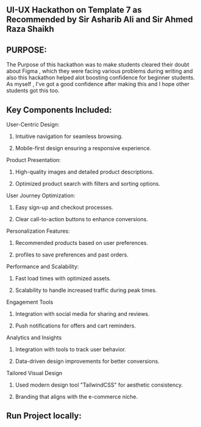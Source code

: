 ## UI-UX Hackathon on Template 7 as Recommended by Sir Asharib Ali and Sir Ahmed Raza Shaikh

## PURPOSE:

The Purpose of this hackathon was to make students cleared their doubt about Figma , which they were facing various problems during writing and also this hackathon helped alot 
boosting confidence for beginner students. As myself , I've got a good confidence after making this and I hope other students got this too. 

## Key Components Included:


User-Centric Design:

1) Intuitive navigation for seamless browsing.

2) Mobile-first design ensuring a responsive experience.

Product Presentation:

1) High-quality images and detailed product descriptions.
   
2) Optimized product search with filters and sorting options.

User Journey Optimization:

1) Easy sign-up and checkout processes.

2) Clear call-to-action buttons to enhance conversions.

Personalization Features:

1) Recommended products based on user preferences.
   
3)  profiles to save preferences and past orders.

Performance and Scalability:

1) Fast load times with optimized assets.
   
3) Scalability to handle increased traffic during peak times.


Engagement Tools

1) Integration with social media for sharing and reviews.
   
3) Push notifications for offers and cart reminders.

Analytics and Insights

1) Integration with tools to track user behavior.
   
2) Data-driven design improvements for better conversions.

Tailored Visual Design

1) Used modern design tool "TailwindCSS" for aesthetic consistency.
   
2) Branding that aligns with the e-commerce niche.

## Run Project locally:


